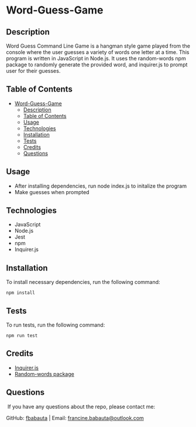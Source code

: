 # Word-Guess-Game

## Description
Word Guess Command Line Game is a hangman style game played from the console where the user guesses a variety of words one letter at a time.
This program is written in JavaScript in Node.js. It uses the random-words npm package to randomly generate the provided word, and inquirer.js to prompt user for their guesses.

## Table of Contents
- [Word-Guess-Game](#word-guess-game)
  - [Description](#description)
  - [Table of Contents](#table-of-contents)
  - [Usage](#usage)
  - [Technologies](#technologies)
  - [Installation](#installation)
  - [Tests](#tests)
  - [Credits](#credits)
  - [Questions](#questions)

## Usage
* After installing dependencies, run node index.js to initalize the program
* Make guesses when prompted

## Technologies
* JavaScript
* Node.js
* Jest
* npm
* Inquirer.js

## Installation
To install necessary dependencies, run the following command: 
``` 
npm install 
``` 

## Tests
To run tests, run the following command: 
``` 
npm run test 
```

## Credits
* [Inquirer.js](https://www.npmjs.com/package/inquirer)
* [Random-words package](https://www.npmjs.com/package/random-words)


## Questions
​
If you have any questions about the repo, please contact me:

GitHub: [fbabauta](https://github.com/fbabauta) | Email: francine.babauta@outlook.com